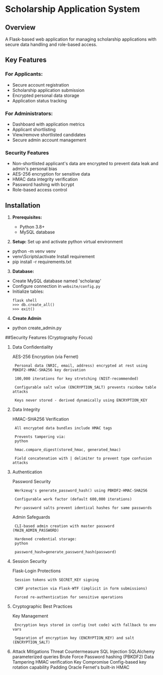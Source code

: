 # Scholarship Application System

## Overview

A Flask-based web application for managing scholarship applications with secure data handling and role-based access.

## Key Features

### For Applicants:
- Secure account registration
- Scholarship application submission
- Encrypted personal data storage
- Application status tracking

### For Administrators:
- Dashboard with application metrics
- Applicant shortlisting
- View/remove shortlisted candidates
- Secure admin account management

### Security Features
- Non-shortlisted applicant's data are encrypted to prevent data leak and admin's personal bias
- AES-256 encryption for sensitive data
- HMAC data integrity verification
- Password hashing with bcrypt
- Role-based access control

## Installation

1. **Prerequisites:**
   - Python 3.8+
   - MySQL database

2. **Setup:**
Set up and activate python virtual environment
- python -m venv venv
- venv\Scripts\activate
Install requirement
- pip install -r requirements.txt

3. **Database:**
- Create MySQL database named 'scholarap'
- Configure connection in `website/config.py`
- Initialize tables:
  ```
  flask shell
  >>> db.create_all()
  >>> exit()
  ```
4. **Create Admin**
- python create_admin.py

##Security Features (Cryptography Focus)
1. Data Confidentiality

    AES-256 Encryption (via Fernet)

        Personal data (NRIC, email, address) encrypted at rest using PBKDF2-HMAC-SHA256 key derivation

        100,000 iterations for key stretching (NIST-recommended)

        Configurable salt value (ENCRYPTION_SALT) prevents rainbow table attacks

        Keys never stored - derived dynamically using ENCRYPTION_KEY

2. Data Integrity

    HMAC-SHA256 Verification

        All encrypted data bundles include HMAC tags

        Prevents tampering via:
        python

        hmac.compare_digest(stored_hmac, generated_hmac)

        Field concatenation with | delimiter to prevent type confusion attacks

3. Authentication

    Password Security

        Werkzeug's generate_password_hash() using PBKDF2-HMAC-SHA256

        Configurable work factor (default 600,000 iterations)

        Per-password salts prevent identical hashes for same passwords

    Admin Safeguards

        CLI-based admin creation with master password (MAIN_ADMIN_PASSWORD)

        Hardened credential storage:
        python

        password_hash=generate_password_hash(password)

4. Session Security

    Flask-Login Protections

        Session tokens with SECRET_KEY signing

        CSRF protection via Flask-WTF (implicit in form submissions)

        Forced re-authentication for sensitive operations

5. Cryptographic Best Practices

    Key Management

        Encryption keys stored in config (not code) with fallback to env vars

        Separation of encryption key (ENCRYPTION_KEY) and salt (ENCRYPTION_SALT)

6. Attack Mitigations
Threat	                 Countermeasure
SQL Injection	    SQLAlchemy parameterized queries
Brute Force	      Password hashing (PBKDF2)
Data Tampering	  HMAC verification
Key Compromise	  Config-based key rotation capability
Padding Oracle	  Fernet's built-in HMAC
